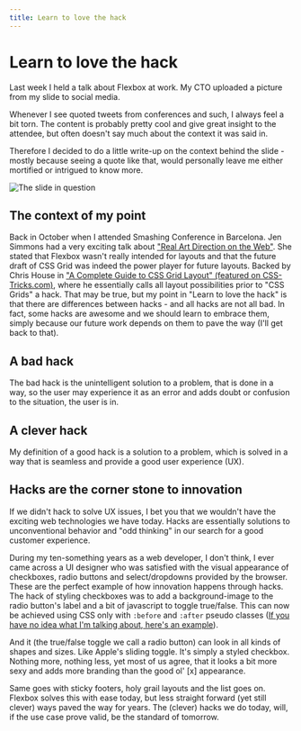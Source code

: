 ```yaml
---
title: Learn to love the hack
---
```


# Learn to love the hack

Last week I held a talk about Flexbox at work. My CTO uploaded a picture from my slide to social media.

Whenever I see quoted tweets from conferences and such, I always feel a bit torn. The content is probably pretty cool and give great insight to the attendee, but often doesn't say much about the context it was said in.

Therefore I decided to do a little write-up on the context behind the slide - mostly because seeing a quote like that, would personally leave me either mortified or intrigued to know more.

![The slide in question](https://image-store.slidesharecdn.com/e1689125-952d-494f-9da9-715c3f0cc034-large.jpeg)

## The context of my point

Back in October when I attended Smashing Conference in Barcelona. Jen Simmons had a very exciting talk about ["Real Art Direction on the Web"](https://www.youtube.com/watch?v=5Z7lSSMwRgo). She stated that Flexbox wasn't really intended for layouts and that the future draft of CSS Grid was indeed the power player for future layouts. Backed by Chris House in ["A Complete Guide to CSS Grid Layout" (featured on CSS-Tricks.com)](https://css-tricks.com/snippets/css/complete-guide-grid/), where he essentially calls all layout possibilities prior to "CSS Grids" a hack. That may be true, but my point in "Learn to love the hack" is that there are differences between hacks - and all hacks are not all bad. In fact, some hacks are awesome and we should learn to embrace them, simply because our future work depends on them to pave the way (I'll get back to that).

## A bad hack

The bad hack is the unintelligent solution to a problem, that is done in a way, so the user may experience it as an error and adds doubt or confusion to the situation, the user is in.

## A clever hack

My definition of a good hack is a solution to a problem, which is solved in a way that is seamless and provide a good user experience (UX).

## Hacks are the corner stone to innovation

If we didn't hack to solve UX issues, I bet you that we wouldn't have the exciting web technologies we have today. Hacks are essentially solutions to unconventional behavior and "odd thinking" in our search for a good customer experience.

During my ten-something years as a web developer, I don't think, I ever came across a UI designer who was satisfied with the visual appearance of checkboxes, radio buttons and select/dropdowns provided by the browser. These are the perfect example of how innovation happens through hacks. The hack of styling checkboxes was to add a background-image to the radio button's label and a bit of javascript to toggle true/false. This can now be achieved using CSS only with ```:before``` and ```:after``` pseudo classes ([If you have no idea what I'm talking about, here's an example](http://codepen.io/volzy/pen/YpmLgy/)).

And it (the true/false toggle we call a radio button) can look in all kinds of shapes and sizes. Like Apple's sliding toggle. It's simply a styled checkbox. Nothing more, nothing less, yet most of us agree, that it looks a bit more sexy and adds more branding than the good ol' [x] appearance.

Same goes with sticky footers, holy grail layouts and the list goes on. Flexbox solves this with ease today, but less straight forward (yet still clever) ways paved the way for years. The (clever) hacks we do today, will, if the use case prove valid, be the standard of tomorrow.
